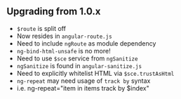 ##  Upgrading from 1.0.x

*    `$route` is split off
  *    Now resides in `angular-route.js`
  *    Need to include `ngRoute` as module dependency
*    `ng-bind-html-unsafe` is no more!
  *    Need to use `$sce` service from `ngSanitize`
  *    `ngSanitize` is found in `angular-sanitize.js`
  *    Need to explicitly whitelist HTML via `$sce.trustAsHtml`
*    `ng-repeat` may need usage of `track by` syntax
  *  i.e.
            ng-repeat="item in items track by $index"
